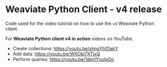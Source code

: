 # Weaviate Python Client - v4 release

Code used for the video tutorial on how to use the `v4` Weaviate Python client.

For **Weaviate Python client v4 in action** videos on YouTube.

- Create collections: https://youtu.be/xlmgYh1DakY
- Add data: https://youtu.be/WXObi7XTixQ
- Perform queries: https://youtu.be/1dpHYyuIpOo
